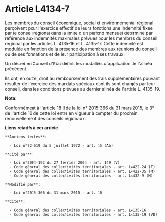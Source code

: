 # Article L4134-7

Les membres du conseil économique, social et environnemental régional perçoivent pour l'exercice effectif de leurs fonctions
une indemnité fixée par le conseil régional dans la limite d'un plafond mensuel déterminé par référence aux indemnités
maximales prévues pour les membres du conseil régional par les articles L. 4135-16 et L. 4135-17. Cette indemnité est modulée
en fonction de la présence des membres aux réunions du conseil ou de ses formations et de leur participation à ses travaux. 

Un décret en Conseil d'Etat définit les modalités d'application de l'alinéa précédent. 

Ils ont, en outre, droit au remboursement des frais supplémentaires pouvant résulter de l'exercice des mandats spéciaux dont
ils sont chargés par leur conseil, dans les conditions prévues au dernier alinéa de l'article L. 4135-19.

**Nota:**

Conformément à l'article 18 II de la loi n° 2015-366 du 31 mars 2015, le 3° de l'article 10 de cette loi entre en vigueur à
compter du prochain renouvellement des conseils régionaux.

**Liens relatifs à cet article**

	**Anciens textes**:

	  - Loi n°72-619 du 5 juillet 1972 - art. 15 (Ab)

	**Cité par**:

	  - Loi n°2004-192 du 27 février 2004 - art. 149 (V)
	  - Code général des collectivités territoriales - art. L4422-24 (T)
	  - Code général des collectivités territoriales - art. L4422-35 (M)
	  - Code général des collectivités territoriales - art. L4432-9 (M)

	**Modifié par**:

	  - Loi n°2015-366 du 31 mars 2015 - art. 10

	**Cite**:

	  - Code général des collectivités territoriales - art. L4135-16
	  - Code général des collectivités territoriales - art. L4135-19 (VD)
